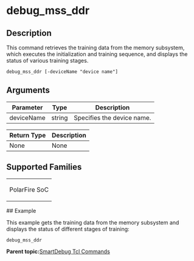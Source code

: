# debug\_mss\_ddr

## Description

This command retrieves the training data from the memory subsystem, which executes the initialization and training sequence, and displays the status of various training stages.

```
debug_mss_ddr [-deviceName "device name"]
```

## Arguments

|Parameter|Type|Description|
|---------|----|-----------|
|deviceName|string​|Specifies the device name.|

|Return Type|Description|
|-----------|-----------|
|None|None|

## Supported Families

<table id="GUID-6B4D39C8-7A67-4A9E-A61A-0AA11F7CBE7B"><tbody><tr><td>

PolarFire SoC

</td></tr></tbody>
</table>## Example

This example gets the training data from the memory subsystem and displays the status of different stages of training:

```
debug_mss_ddr
```

**Parent topic:**[SmartDebug Tcl Commands](GUID-5F0515FB-DC45-4C39-86E5-8B7DC659F010.md)

